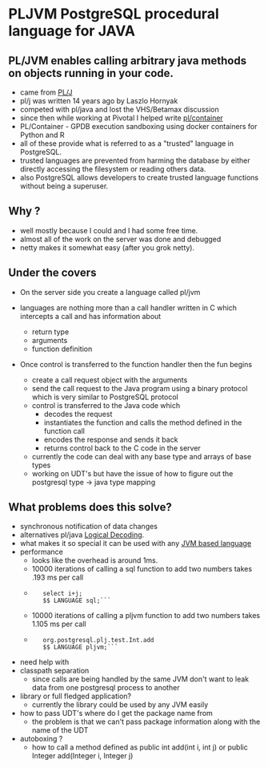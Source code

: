 # PLJVM PostgreSQL procedural language for JAVA

## PL/JVM enables calling arbitrary java methods on objects running in your code.
- came from [PL/J](https://github.com/codehaus/plj) 
- pl/j was written 14 years ago by Laszlo Hornyak
- competed with pl/java and lost the VHS/Betamax discussion
- since then while working at Pivotal I helped write [pl/container](https://github.com/greenplum-db/plcontainer)
- PL/Container - GPDB execution sandboxing using docker containers for Python and R
- all of these provide what is referred to as a "trusted" language in PostgreSQL. 
- trusted languages are prevented from harming the database by either directly accessing the filesystem or reading others data.
- also PostgreSQL allows developers to create trusted language functions without being a superuser.

## Why ?
- well mostly because I could and I had some free time.
- almost all of the work on the server was done and debugged
- netty makes it somewhat easy (after you grok netty).


## Under the covers
- On the server side you create a language called pl/jvm
- languages are nothing more than a call handler written in C which intercepts a call and has information about 
    - return type
    - arguments
    - function definition

- Once control is transferred to the function handler then the fun begins
    - create a call request object with the arguments
    - send the call request to the Java program using a binary protocol which is very similar to PostgreSQL protocol
	- control is transferred to the Java code which 
	    - decodes the request
        - instantiates the function and calls the method defined in the function call
        - encodes the response and sends it back
        - returns control back to the C code in the server
	- currently the code can deal with any base type and arrays of base types
    - working on UDT's but have the issue of how to figure out the postgresql type -> java type mapping


## What problems does this solve?

- synchronous notification of data changes
- alternatives pl/java [Logical Decoding](https://github.com/davecramer/LogicalDecode).
- what makes it so special it can be used with any [JVM based language](https://en.wikipedia.org/wiki/List_of_JVM_languages)
- performance 
   - looks like the overhead is around 1ms. 
   - 10000 iterations of calling a sql function to add two numbers takes .193 ms per call
   - ```CREATE OR REPLACE FUNCTION sql_add(i int4, j int4) RETURNS int4 AS $$
        select i+j;
        $$ LANGUAGE sql;```
   - 10000 iterations of calling a pljvm function to add two numbers takes 1.105 ms per call
   - ```CREATE OR REPLACE FUNCTION pljvm_add(i int4, j int4) RETURNS int4 AS $$
        org.postgresql.plj.test.Int.add
        $$ LANGUAGE pljvm;```

- need help with 
- classpath separation
    - since calls are being handled by the same JVM don't want to leak data from one postgresql process to another
- library or full fledged application?
    - currently the library could be used by any JVM easily
- how to pass UDT's where do I get the package name from
    - the problem is that we can't pass package information along with the name of the UDT
- autoboxing ?
    - how to call a method defined as public int add(int i, int j) or public Integer add(Integer i, Integer j)
    
